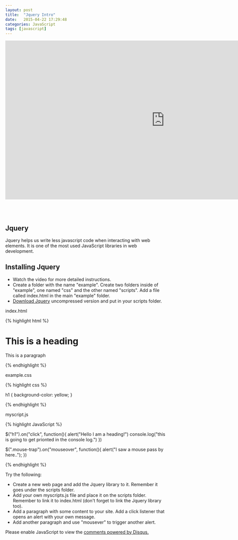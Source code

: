 ```yaml
---
layout: post
title:  "Jquery Intro"
date:   2015-04-22 17:29:48
categories: JavaScript
tags: [javascript]
---
```


<iframe src="https://player.vimeo.com/video/127501894" width="1000" height="500" frameborder="0" webkitallowfullscreen mozallowfullscreen allowfullscreen></iframe>

<br><br>

<div class="not-on-video">
  <h2>Jquery</h2>
  <p>Jquery helps us write less javascript code when interacting with web elements.  It is one of the most used JavaScript libraries in web development.</p>
</div>  

<div class="not-on-video">
  <h2>Installing Jquery</h2>
  <ul>
    <li>Watch the video for more detailed instructions.</li>
    <li>Create a folder with the name "example".  Create two folders inside of "example", one named "css" and the other named "scripts".  Add a file called index.html in the main "example" folder.</li>
    <li><a href="http://jquery.com/" target="_blank">Download Jquery</a> uncompressed version and put in your scripts folder.</li>
  </ul>
</div> 


index.html

{% highlight html %}

<!DOCTYPE html>
<html>
  <head>
    <link rel="stylesheet" type="text/css" href="css/example.css">
  </head>
  <body>
    <h1>This is a heading</h1>
    <p class="mouse-trap">This is a paragraph</p>
    <script src="scripts/jquery-1.11.3.js"></script>
    <script src="scripts/myscript.js"></script>
  </body>  
</html> 


{% endhighlight %}

example.css

{% highlight css %}

h1 {
  background-color: yellow;
}

{% endhighlight %}

myscript.js

{% highlight JavaScript %}

$("h1").on("click", function(){
  alert("Hello I am a heading!")
  console.log("this is going to get prionted in the console log.")
})

$(".mouse-trap").on("mouseover", function(){
  alert("I saw a mouse pass by here..");
})


{% endhighlight %}

<p>Try the following:</p>
<ul>
  <li>Create a new web page and add the Jquery library to it.  Remember it goes under the scripts folder.</li>
  <li>Add your own myscripts.js file and place it on the scripts folder.  Remember to link it to index.html (don't forget to link the Jquery library too).</li>
  <li>Add a paragraph with some content to your site.  Add a click listener that opens an alert with your own message. </li>
  <li>Add another paragraph and use "mousever" to trigger another alert.</li>
</ul>


<div id="disqus_thread"></div>
<script type="text/javascript">
    /* * * CONFIGURATION VARIABLES * * */
    var disqus_shortname = 'devschool';

    /* * * DON'T EDIT BELOW THIS LINE * * */
    (function() {
        var dsq = document.createElement('script'); dsq.type = 'text/javascript'; dsq.async = true;
        dsq.src = '//' + disqus_shortname + '.disqus.com/embed.js';
        (document.getElementsByTagName('head')[0] || document.getElementsByTagName('body')[0]).appendChild(dsq);
    })();
</script>
<noscript>Please enable JavaScript to view the <a href="https://disqus.com/?ref_noscript" rel="nofollow">comments powered by Disqus.</a></noscript>
